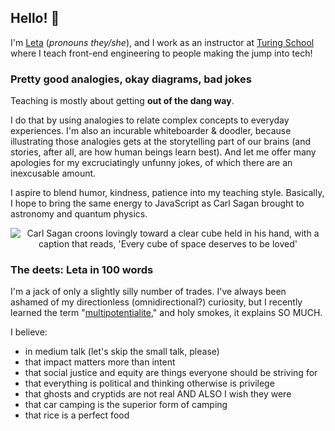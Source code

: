 ## Hello! 💖

I'm [Leta](http://www.letakeane.com) (_pronouns they/she_), and I work as an instructor at [Turing School](https://turing.io) where I teach front-end engineering to people making the jump into tech!

### Pretty good analogies, okay diagrams, bad jokes

Teaching is mostly about getting **out of the dang way**.

I do that by using analogies to relate complex concepts to everyday experiences. I'm also an incurable whiteboarder & doodler, because illustrating those analogies gets at the storytelling part of our brains (and stories, after all, are how human beings learn best). And let me offer many apologies for my excruciatingly unfunny jokes, of which there are an inexcusable amount.

I aspire to blend humor, kindness, patience into my teaching style. Basically, I hope to bring the same energy to JavaScript as Carl Sagan brought to astronomy and quantum physics.

<center><img src="https://i.giphy.com/media/iJb64kdOkiUTu/giphy.gif" alt="Carl Sagan croons lovingly toward a clear cube held in his hand, with a caption that reads, 'Every cube of space deserves to be loved'" /></center>

### The deets: Leta in 100 words

I'm a jack of only a slightly silly number of trades. I've always been ashamed of my directionless (omnidirectional?) curiosity, but I recently learned the term "[multipotentialite](https://www.youtube.com/watch?v=4sZdcB6bjI8)," and holy smokes, it explains SO MUCH.

I believe:

- in medium talk (let's skip the small talk, please)
- that impact matters more than intent
- that social justice and equity are things everyone should be striving for
- that everything is political and thinking otherwise is privilege
- that ghosts and cryptids are not real AND ALSO I wish they were
- that car camping is the superior form of camping
- that rice is a perfect food
